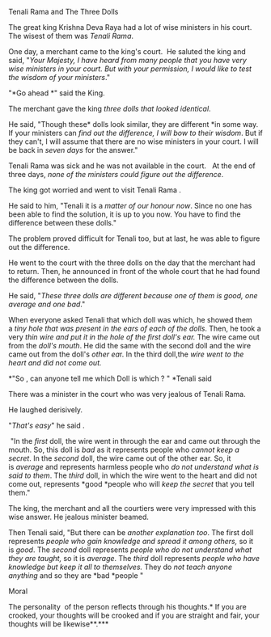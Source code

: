 Tenali Rama and The Three Dolls

The great king Krishna Deva Raya had a lot of wise ministers in his
court. The wisest of them was *Tenali Rama*.

One day, a merchant came to the king's court.  He saluted the king and
said, "*Your Majesty, I have heard from many people that you have very
wise ministers in your court. But with your permission, I would like to
test the wisdom of your ministers*."

\"*Go ahead *\" said the King. 

The merchant gave the king *three dolls that looked identical*. 

He said, "Though these* dolls look similar, they are different *in some
way. If your ministers can *find out the difference, I will bow to their
wisdom*. But if they can't, I will assume that there are no wise
ministers in your court. I will be back in *seven days* for the answer."

Tenali Rama was sick and he was not available in the court.   At the end
of three days, *none of the ministers could figure out the difference*. 

The king got worried and went to visit Tenali Rama . 

He said to him, "Tenali it is a *matter of our honour now*. Since no one
has been able to find the solution, it is up to you now. You have to
find the difference between these dolls." 

The problem proved difficult for Tenali too, but at last, he was able to
figure out the difference. 

He went to the court with the three dolls on the day that the merchant
had to return. Then, he announced in front of the whole court that he
had found the difference between the dolls. 

He said, "*These three dolls are different because one of them is good,
one average and one bad*." 

When everyone asked Tenali that which doll was which, he showed them
a *tiny hole that was present in the ears of each of the dolls*. Then,
he took a very *thin wire and put it in the hole of the first doll's
ear.* The wire came out from the *doll's mouth*. He did the same with
the second doll and the wire came out from the doll's *other ea*r. In
the third doll,the *wire went to the heart and did not come out.*

*\"So , can anyone tell me which Doll is which ? \" *Tenali said

There was a minister in the court who was very jealous of Tenali Rama. 

He laughed derisively. 

\"*That\'s easy*\" he said . 

 "In the *first* doll, the wire went in through the ear and came out
through the mouth. So, this doll is *bad* as it represents people
who *cannot keep a secret*. In the *second* doll, the wire came out of
the other ear. So, it is *average* and represents harmless people
who *do not understand what is said to them*. The *third* doll, in which
the wire went to the heart and did not come out,
represents *good *people who will *keep the secret* that you tell them."

The king, the merchant and all the courtiers were very impressed with
this wise answer. He jealous minister beamed. 

Then Tenali said, "But there can be *another explanation too*.
The first doll represents *people who gain knowledge and spread it among
others,* so it is *good*. The *second* doll represents *people who do
not understand what they are taught,* so it is *average*.
The *third* doll represents *people who have knowledge but keep it all
to themselves.* They do *not teach anyone anything* and so they
are *bad *people \"

Moral

The personality  of the person reflects through his thoughts.* If you
are crooked, your thoughts will be crooked and if you are straight and
fair, your thoughts will be likewise**.*** 
